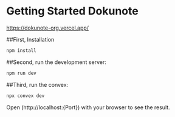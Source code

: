 
# Getting Started Dokunote

https://dokunote-org.vercel.app/

##First, Installation
```bash
npm install
```

##Second, run the development server:
```bash
npm run dev
```
##Third, run the convex:
```bash
npx convex dev
```

Open (http://localhost:{Port}) with your browser to see the result.
